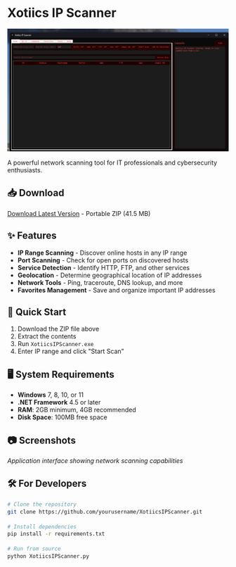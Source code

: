# Xotiics IP Scanner

![Xotiics IP Scanner](preview.png)

A powerful network scanning tool for IT professionals and cybersecurity enthusiasts.

## 📥 Download

[Download Latest Version](https://github.com/xotiicgamer66/XotiicsIPScanner/releases/download/v1.0.0/XotiicsIPScanner_Portable.zip) - Portable ZIP (41.5 MB)

## ✨ Features

- **IP Range Scanning** - Discover online hosts in any IP range
- **Port Scanning** - Check for open ports on discovered hosts
- **Service Detection** - Identify HTTP, FTP, and other services
- **Geolocation** - Determine geographical location of IP addresses
- **Network Tools** - Ping, traceroute, DNS lookup, and more
- **Favorites Management** - Save and organize important IP addresses

## 🚀 Quick Start

1. Download the ZIP file above
2. Extract the contents
3. Run `XotiicsIPScanner.exe`
4. Enter IP range and click "Start Scan"

## 🖥️ System Requirements

- **Windows** 7, 8, 10, or 11
- **.NET Framework** 4.5 or later
- **RAM**: 2GB minimum, 4GB recommended
- **Disk Space**: 100MB free space

## 📷 Screenshots

*Application interface showing network scanning capabilities*

## 🛠️ For Developers

```bash
# Clone the repository
git clone https://github.com/yourusername/XotiicsIPScanner.git

# Install dependencies
pip install -r requirements.txt

# Run from source
python XotiicsIPScanner.py

